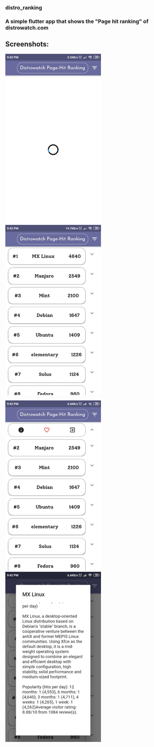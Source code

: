 <h3> distro_ranking <h3>

A simple flutter app that shows the "Page hit ranking" of distrowatch.com


<h2> Screenshots: </h2>

<p float="left">
  <img src="/Screenshots/Screenshot_2019-12-03-21-42-03-242_com.example.distro_ranking.jpg" width="300" />
  <img src="/Screenshots/Screenshot_2019-12-03-21-42-06-987_com.example.distro_ranking.jpg" width="300" /> 
  
</p>

<p float="left">
  <img src="/Screenshots/Screenshot_2019-12-03-21-42-13-669_com.example.distro_ranking.jpg" width="300" />
  <img src="/Screenshots/Screenshot_2019-12-03-21-42-37-750_com.example.distro_ranking.jpg" width="300" /> 
  
</p>
